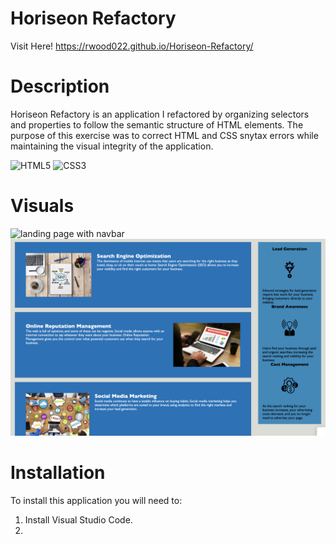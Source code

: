 # Horiseon Refactory

Visit Here! https://rwood022.github.io/Horiseon-Refactory/

# Description
Horiseon Refactory is an application I refactored by organizing selectors and properties to follow the semantic structure of HTML elements. The purpose of this exercise was to correct HTML and CSS snytax errors while maintaining the visual integrity of the application. 

![HTML5](https://img.shields.io/badge/html5-%23E34F26.svg?style=for-the-badge&logo=html5&logoColor=white)  ![CSS3](https://img.shields.io/badge/css3-%231572B6.svg?style=for-the-badge&logo=css3&logoColor=white)

# Visuals

<img src="assets/images/horiseon-landing.png" alt="landing page with navbar"/>
<img src="assets/images/horiseon-main.png" alt="main content"/>

# Installation

To install this application you will need to:
1. Install Visual Studio Code.
2. 


